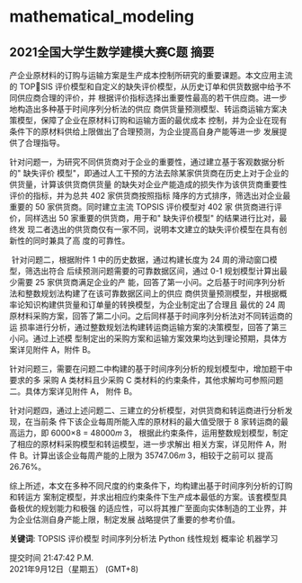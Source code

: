 # mathematical_modeling

## 2021全国大学生数学建模大赛C题 摘要 
 
​		产企业原材料的订购与运输方案是生产成本控制所研究的重要课题。本文应用主流的 TOPSIS 评价模型和自定义的缺失评价模型，从历史订单和供货数据中给予不同供应商合理的评价，并 根据评价指标选择出重要性最高的若干供应商。进一步地构造出多种基于时间序列分析法的供应 商供货量预测模型、转运商运输方案决策模型，保障了企业在原材料订购和运输方面的最优成本 控制，并为企业在现有条件下的原材料供给上限做出了合理预测，为企业提高自身产能等进一步 发展提供了合理指导。

​		针对问题一，为研究不同供货商对于企业的重要性，通过建立基于客观数据分析的" 缺失评价 模型"，即通过人工干预的方法去除某家供货商在历史上对于企业的供货量，计算该供货商供货量 的缺失对企业产能造成的损失作为该供货商重要性评价的指标，并为总共 402 家供货商按照指标 降序的方式排序，筛选出对企业最重要的 50 家供货商。同时建立主流 TOPSIS 评价模型对 402 家 供货商进行评价，同样选出 50 家重要的供货商，用于和" 缺失评价模型" 的结果进行比对，最终发 现二者选出的供货商仅有一家不同，说明本文建立的缺失评价模型在具有创新性的同时兼具了高 度的可靠性。 

​		针对问题二，根据附件 1 中的历史数据，通过构建长度为 24 周的滑动窗口模型，筛选出符合 后续预测问题需要的可靠数据区间，通过 0-1 规划模型计算出最少需要 25 家供货商满足企业的产 能，回答了第一小问。之后基于时间序列分析法和整数规划法构建了在该可靠数据区间上的供应 商供货量预测模型，并根据概率论知识构建供货量和订单量的转换模型，为企业制定出了合理且 最优的 24 周原材料采购方案，回答了第二小问。之后同样基于时间序列分析法对不同转运商的运 损率进行分析，通过整数规划法构建转运商运输方案的决策模型，回答了第三小问。通过上述模 型制定出的采购方案和运输方案效果均达到理论预期，具体方案详见附件 A，附件 B。 

​		针对问题三，需要在问题二中构建的基于时间序列分析的规划模型中，增加题干中要求的多 采购 A 类材料且少采购 C 类材料的约束条件，其他求解均可参照问题二。具体方案详见附件 A， 附件 B。 

​		针对问题四，通过上述问题二、三建立的分析模型，对供货商和转运商进行分析发现，在当前条 件下该企业每周所能入库的原材料的最大值受限于 8 家转运商的最高运力，即 6000×8 = 48000𝑚 3， 根据此约束条件，运用整数规划模型，制定了相应的原材料采购模型和转运模型，进一步求解出 相关方案，详见附件 A，附件 B。计算出该企业每周产能的上限为 35747.06𝑚 3，相较于之前可以 提高 26.76%。 

​		综上所述，本文在多种不同尺度的约束条件下，均构建出基于时间序列分析的订购和转运方 案制定模型，并求出相应约束条件下生产成本最低的方案。该套模型具备极优的规划能力和极强 的适应性，可以将其推广至面向实体制造的工业界，并为企业估测自身产能上限，制定发展 战略提供了重要的参考价值。 



**关键词**: TOPSIS 评价模型 时间序列分析法 Python 线性规划 概率论 机器学习
 
  
提交时间 21:47:42 P.M.  
2021年9月12日（星期五） (GMT+8)  
